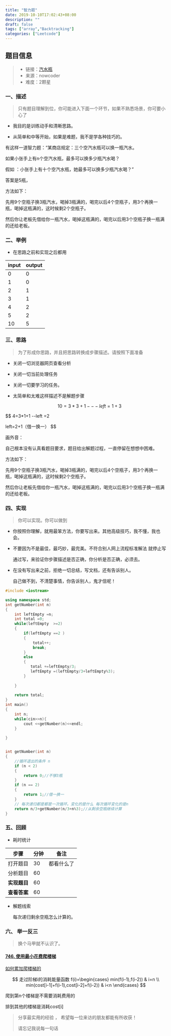 ```yaml
---
title: "智力题"
date: 2019-10-10T17:02:43+08:00
description: ""
draft: false
tags: ["array","Backtracking"]
categories: ["Leetcode"]
---
```




## 题目信息

> - 链接：[汽水瓶](https://www.nowcoder.com/questionTerminal/fe298c55694f4ed39e256170ff2c205f)
> - 来源：nowcoder
> - 难度：2颗星

### 一、描述

> 只有题目理解到位，你可能进入下面一个环节，如果不熟悉场景，你可要小心了

- 我目的是训练动手和清晰思路。

- 从简单和中等开始，如果是难题，我不是学各种技巧的。



有这样一道智力题：“某商店规定：三个空汽水瓶可以换一瓶汽水。



如果小张手上有n个空汽水瓶，最多可以换多少瓶汽水喝？



假如 ：小张手上有十个空汽水瓶，她最多可以换多少瓶汽水喝？”

答案是5瓶，



方法如下：

先用9个空瓶子换3瓶汽水，喝掉3瓶满的，喝完以后4个空瓶子，用3个再换一瓶，喝掉这瓶满的，这时候剩2个空瓶子。

然后你让老板先借给你一瓶汽水，喝掉这瓶满的，喝完以后用3个空瓶子换一瓶满的还给老板。





### 二、举例

- 在思路之前和实现之后都用

| input | output |
| ----- | ------ |
| 0     | 0      |
| 1     | 0      |
| 2     | 1      |
| 3     | 1      |
| 4     | 2      |
| 5     | 2      |
| 10    | 5      |





### 三、思路

> 为了形成你思路，并且把思路转换成步骤描述。请按照下面准备

- 关闭一切浏览器网页查看分析

- 关闭一切当前处理任务

- 关闭一切要学习的任务。

- 太简单和太难这样描述不是解题步骤

  

  
  
  $$
  10=3*3+1--- left=1+3
  $$
  


$$
4=3*1+1 --left =2

left=2+1（借一换一）
$$





画外音：

自己根本没有认真看题目要求，题目给出解题过程，一直停留在想想中困难。

方法如下：

先用9个空瓶子换3瓶汽水，喝掉3瓶满的，喝完以后4个空瓶子，用3个再换一瓶，喝掉这瓶满的，这时候剩2个空瓶子。

然后你让老板先借给你一瓶汽水，喝掉这瓶满的，喝完以后用3个空瓶子换一瓶满的还给老板。

### 四、实现

> 你可以实现。你可以做到

- 你按照你理解，就用最笨方法，你要写出来。其他高级技巧，我不懂，我也会。

- 不要因为不是最佳，最巧妙，最完美。不符合别人网上流程标准解法 就停止写

  通过写，来验证你步骤描述是否正确，你分析是否正确，必须去。

- 在没有写出来之前，拒绝一切总结，写文档，还有告诉别人。

  自己做不到，不清楚事情，你告诉别人，鬼才信呢！

  
  
  
  
  

~~~c++
#include <iostream>

using namespace std;
int getNumber(int n)
{
    int leftEmpty =n;
    int total =0;
    while(leftEmpty  >=2)
    {   
        if(leftEmpty ==2 )
        {
            total++;
            break;
        }
        else
        {
           total +=leftEmpty/3;
           leftEmpty =(leftEmpty/3+leftEmpty%3);     
        }
       
    }
 
    return total;
}
int main()
{   
    int n;
    while(cin>>n){
        cout <<getNumber(n)<<endl;
    }
    
}


int getNumber(int n)
{   
    //循环退出的条件 n
    if (n < 2)
    {
        return 0;//不够3瓶
    }
    if (n == 2)  
    {
        return 1;//借一换一
    }
    // 每次递归都是都是一次循环。变化的是什么 每次循环变化的是n
    return n/3+getNumber(n/3+n%3);//从剩余空瓶继续计算
}
~~~









### 五、回顾

- 耗时统计 

| 步骤         | 分钟 | 备注       |
| ------------ | ---- | ---------- |
| 打开题目     | 30   | 都看什么了 |
| 分析题目     | 60   |            |
| **实现题目** | 60   |            |
| **查看答案** | 60   |            |

- 解题线索

  每次递归剩余空瓶怎么计算的。



### 六、  举一反三

> 换个马甲就不认识了。



#### [746. 使用最小花费爬楼梯](https://leetcode-cn.com/problems/min-cost-climbing-stairs/)

[如何累加爬楼梯的](https://www.youtube.com/watch?v=v3WqNLmmBdk)




$$
走过阶梯i的消耗能量函数 f(i)=\begin{cases} min(f(i-1),f(i-2)) & i=n \\ min(cost[i-1]+f(i-1),cost[i-2]+f(i-2)) & i<n  \end{cases}
$$





爬到第n个楼梯是不需要消耗费用的

排到其他的楼梯是消耗cost[i]




> 分享最实用的经验 ， 希望每一位来访的朋友都能有所收获！ 
>
> 请忘记我说每一句话




